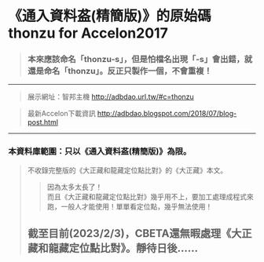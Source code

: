 # 《通入資料盋(精簡版)》的原始碼 thonzu for Accelon2017  
>### 本來應該命名「thonzu-s」，但是怕檔名出現「-s」會出錯，就還是命名「thonzu」。反正只製作一個，不會重複！  
---  
> 展示網址：智邦主機 http://adbdao.url.tw/#c=thonzu  
  
> 最新Accelon下載資訊 http://adbdao.blogspot.com/2018/07/blog-post.html  
---  
### 本資料庫範圍：只以《通入資料盋(精簡版)》為限。  
> 不收錄完整版的《大正藏和龍藏定位點比對》的《大正藏》本文。  
>> 因為太多太長了！  
> 而且《大正藏和龍藏定位點比對》幾乎用不上，要加工處理成程式來跑，一般人才能使用！單單看定位點，幾乎無法使用！  
>## 截至目前(2023/2/3)，CBETA還無暇處理《大正藏和龍藏定位點比對》。靜待日後……  